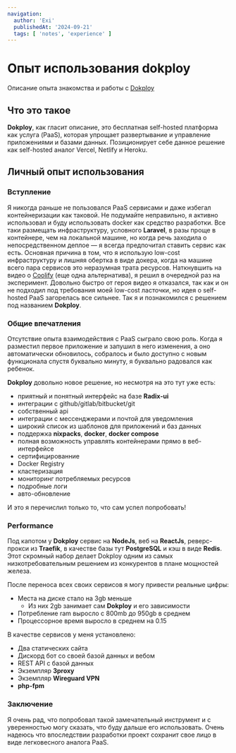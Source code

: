 ```yaml
---
navigation:
  author: 'Exi'
  publishedAt: '2024-09-21'
  tags: [ 'notes', 'experience' ]
---
```


# Опыт использования dokploy

Описание опыта знакомства и работы с [Dokploy](https://github.com/Dokploy/dokploy)

## Что это такое

**Dokploy**, как гласит описание, это бесплатная self-hosted платформа как услуга (PaaS), которая упрощает развертывание
и управление приложениями и базами данных. Позиционирует себе данное решение как self-hosted аналог Vercel, Netlify и
Heroku.

## Личный опыт использования

### Вступление

Я никогда раньше не пользовался PaaS сервисами и даже избегал контейнеризации как таковой. Не подумайте неправильно, я
активно использовал и буду использовать docker как средство разработки. Все таки размещать инфраструктуру, условного
**Laravel**, в разы проще в контейнере, чем на локальной машине, но когда речь заходила о непосредственном деплое — я
всегда предпочитал ставить сервис как есть. Основная причина в том, что я использую low-cost инфраструктуру и лишняя
обертка в виде докера, когда на машине всего пара сервисов это неразумная трата ресурсов. Наткнувшить на видео
о [Coolify](https://github.com/coollabsio/coolify) (еще одна альтернатива), я решил в очередной раз на эксперимент.
Довольно быстро от героя видео я отказался, так как и он не подходил под требования моей low-cost ласточки, но идея о
self-hosted PaaS загорелась все сильнее. Так я и познакомился с решением под названием **Dokploy**.

### Общие впечатления

Отсутствие опыта взаимодействия с PaaS сыграло свою роль. Когда я разместил первое приложение и запушил в него
изменения, а оно автоматически обновилось, собралось и было доступно с новым функционала спустя буквально минуту, я
буквально радовался как ребенок.

**Dokploy** довольно новое решение, но несмотря на это тут уже есть:

- приятный и понятный интерфейс на базе **Radix-ui**
- интеграции с github/gitlab/bitbucket/git
- собственный api
- интеграции с мессенджерами и почтой для уведомления
- широкий список из шаблонов для приложений и баз данных
- поддержка **nixpacks**, **docker**, **docker compose**
- полная возможность управлять контейнерами прямо в веб-интерфейсе
- сертифицированние
- Docker Registry
- кластеризация
- мониторинг потребляемых ресурсов
- подробные логи
- авто-обновление

И это я перечислил только то, что сам успел попробовать!

### Performance

Под капотом у **Dokploy** сервис на **NodeJs**, веб на **ReactJs**, реверс-прокси из **Traefik**, в качестве базы тут
**PostgreSQL** и кэш в виде **Redis**. Этот скромный набор делает Dokploy одним из самых низкотребовательным решением из
конкурентов в плане мощностей железа.

После переноса всех своих сервисов я могу привести реальные цифры:

- Места на диске стало на 3gb меньше
  - Из них 2gb занимает сам **Dokploy** и его зависимости
- Потребление ram выросло с 800mb до 950gb в среднем
- Процессорное время выросло в среднем на 0.15

В качестве сервисов у меня установлено:

- Два статических сайта
- Дискорд бот со своей базой данных и вебом
- REST API с базой данных
- Экземпляр **3proxy**
- Экземпляр **Wireguard VPN**
- **php-fpm**

### Заключение

Я очень рад, что попробовал такой замечательный инструмент и с уверенностью могу сказать, что буду дальше его
использовать. Очень надеюсь что впоследствии разработки проект сохранит свое лицо в виде легковесного аналога PaaS.

